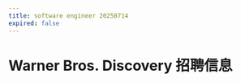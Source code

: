 ```yaml
---
title: software engineer 20250714
expired: false
---
```


# Warner Bros. Discovery 招聘信息

<JobPostingTable job-posting-json-path="warner-bros-discovery/data/software-engineer-20250714" />